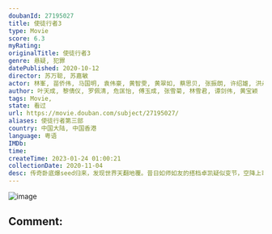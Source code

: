 ```yaml
---
doubanId: 27195027
title: 使徒行者3
type: Movie
score: 6.3
myRating: 
originalTitle: 使徒行者3
genre: 悬疑, 犯罪
datePublished: 2020-10-12
director: 苏万聪, 苏嘉敏
actor: 林峯, 苗侨伟, 马国明, 袁伟豪, 黄智雯, 黄翠如, 蔡思贝, 张振朗, 许绍雄, 洪永城, 连诗雅, 林宣妤, 曾舜晞, 郑则仕, 江美仪, 李国麟, undefined, 杨潮凯, 罗子溢, 曾伟权, 林伟, 李嘉, 林利, 袁镇业, 杨埕, 徐荣, 杨明, 吴卓羲, 张美妮, 赵永洪, 陈少邦, 嘉骏, 谢天华, 姜皓文, 郑恺, 龚慈恩, 李成昌, 戴耀明, 冼灏英, 杜燕歌, 白彪, 康华, 林敬刚, 陈志健, 李忠希, 易智远, 林盛斌, 杨诗敏, 蔡国威, 梁竞徽, 谢东闵, 沈可欣, 郑咏谦, 叶蒨文, 易宇航, 郑诗君, 汤俊明, 王俊棠, 陈伟洪, 黄颖君, 方绍聪, 魏惠文, 黄子雄, 陈国峰, 黄耀煌, 张宝儿, 游嘉欣, 陈嘉慧, 胡美贻, 马俊杰, 陈荣峻, 邵卓尧, 莫家淦, 庄思明, 姚宏远, 李绍坚, 邵展鹏, 焦浩轩, 陈诺忠, 苏逴殷, 陈勉良, 伍礼骞, 李启杰, 陆永, 陈狄克, 李冈龙, 炜烈, 钟志光, 顾冠忠, 梁丽翘, 区明妙, 胡译聪, 徐文浩, 伍礼骞, 利颖怡, 谢可逸, 杨证桦
author: 叶天成, 黎倩仪, 罗佩清, 危匡怡, 傅玉成, 张雪菊, 林雪君, 谭剑伟, 黄宝颖
tags: Movie, 
state: 看过
url: https://movie.douban.com/subject/27195027/
aliases: 使徒行者第三部
country: 中国大陆, 中国香港
language: 粤语
IMDb: 
time: 
createTime: 2023-01-24 01:00:21
collectionDate: 2020-11-04
desc: 传奇卧底爆seed归来，发现世界天翻地覆。昔日如师如友的搭档卓凯疑似变节，空降上司韦作荣作风强硬。敌友难分，关系错综，一场关乎每个人安危的对决，正愈演愈烈！
---
```


![image](p2622659046.jpg)

Comment: 
---

